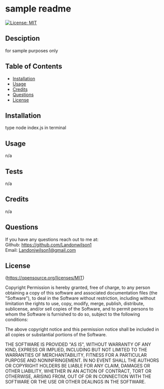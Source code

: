 # sample readme 

  [![License: MIT](https://img.shields.io/badge/License-MIT-yellow.svg)](https://opensource.org/licenses/MIT)

  ## Desciption 
  for sample purposes only 

  ## Table of Contents
  - [Installation](#installation)
  - [Usage](#usage)
  - [Credits](#contributing)
  - [Questions](#questions)
  - [License](#License)

  ## Installation 
  type node index.js in terminal 

  ## Usage 
  n/a

  ## Tests 
  n/a

  ## Credits 
  n/a

  ## Questions 
  If you have any questions reach out to me at: </br>
  Github: https://github.com/Landonwilson1 </br>
  Email: Landonjwilson1@gmail.com
  
  ## License
  (https://opensource.org/licenses/MIT)
  
Copyright <YEAR> <COPYRIGHT HOLDER>
Permission is hereby granted, free of charge, to any person obtaining a copy of this software and associated documentation files (the "Software"), to deal in the Software without restriction, including without limitation the rights to use, copy, modify, merge, publish, distribute, sublicense, and/or sell copies of the Software, and to permit persons to whom the Software is furnished to do so, subject to the following conditions:
              
The above copyright notice and this permission notice shall be included in all copies or substantial portions of the Software.
              
THE SOFTWARE IS PROVIDED "AS IS", WITHOUT WARRANTY OF ANY KIND, EXPRESS OR IMPLIED, INCLUDING BUT NOT LIMITED TO THE WARRANTIES OF MERCHANTABILITY, FITNESS FOR A PARTICULAR PURPOSE AND NONINFRINGEMENT. IN NO EVENT SHALL THE AUTHORS OR COPYRIGHT HOLDERS BE LIABLE FOR ANY CLAIM, DAMAGES OR OTHER LIABILITY, WHETHER IN AN ACTION OF CONTRACT, TORT OR OTHERWISE, ARISING FROM, OUT OF OR IN CONNECTION WITH THE SOFTWARE OR THE USE OR OTHER DEALINGS IN THE SOFTWARE.
